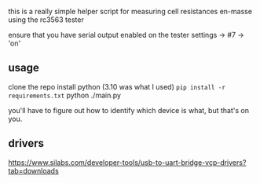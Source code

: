 this is a really simple helper script for measuring cell resistances en-masse using the rc3563 tester

ensure that you have serial output enabled on the tester
settings -> #7 -> 'on'


## usage
clone the repo
install python (3.10 was what I used)
`pip install -r requirements.txt`
python ./main.py <SERIAL PORT>

you'll have to figure out how to identify which device is what, but that's on you.

## drivers

https://www.silabs.com/developer-tools/usb-to-uart-bridge-vcp-drivers?tab=downloads